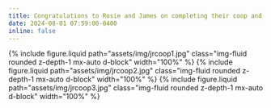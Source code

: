 ```yaml
---
title: Congratulations to Rosie and James on completing their coop and starting their internships!
date: 2024-08-01 07:59:00-0400
inline: false
---
```

{% include figure.liquid path="assets/img/jrcoop1.jpg" class="img-fluid rounded z-depth-1 mx-auto d-block" width="100%" %}
{% include figure.liquid path="assets/img/jrcoop2.jpg" class="img-fluid rounded z-depth-1 mx-auto d-block" width="100%" %}
{% include figure.liquid path="assets/img/jrcoop3.jpg" class="img-fluid rounded z-depth-1 mx-auto d-block" width="100%" %}